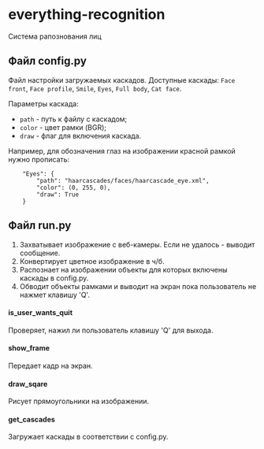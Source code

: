 # everything-recognition
Система рапознования лиц

## Файл config.py
Файл настройки загружаемых каскадов.
Доступные каскады: `Face front`, `Face profile`, `Smile`, `Eyes`, `Full body`, `Cat face`.

Параметры каскада:
- `path` - путь к файлу c каскадом; 
- `color` - цвет рамки (BGR);
- `draw` - флаг для включения каскада.

Например, для обозначения глаз на изображении красной рамкой нужно прописать:
```
    "Eyes": {
        "path": "haarcascades/faces/haarcascade_eye.xml",
        "color": (0, 255, 0),
        "draw": True
    }
```
## Файл run.py
1. Захватывает изображение с веб-камеры. Если не удалось - выводит сообщение.
2. Конвертирует цветное изображение в ч/б.
3. Распознает на изображении объекты для которых включены каскады в config.py.
4. Обводит объекты рамками и выводит на экран пока пользователь не нажмет клавишу 'Q'. 

#### is_user_wants_quit
Проверяет, нажил ли пользователь клавишу 'Q' для выхода.

#### show_frame
Передает кадр на экран.

#### draw_sqare
Рисует прямоугольники на изображении.

#### get_cascades
Загружает каскады в соответствии с config.py.
